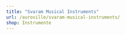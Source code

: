 ```yaml
---
title: "Svaram Musical Instruments"
url: /auroville/svaram-musical-instruments/
shop: Instrumente
---
```

